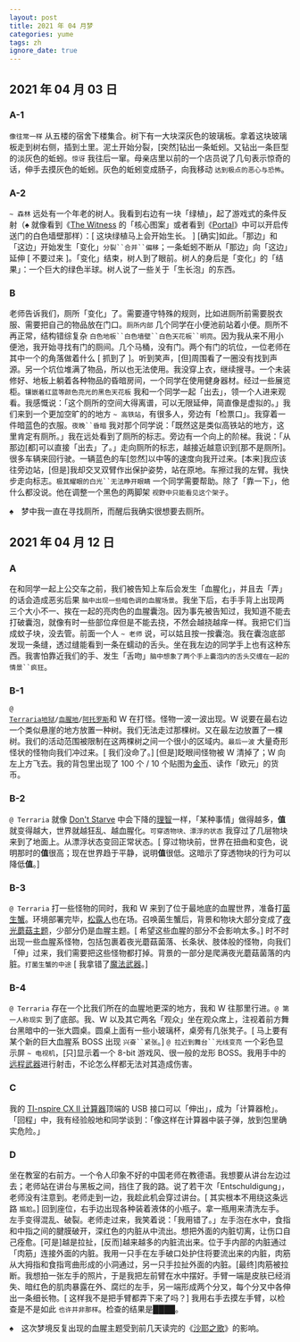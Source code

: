 ```yaml
---
layout: post
title: 2021 年 04 月梦
categories: yume
tags: zh
ignore_date: true
---
```

## 2021 年 04 月 03 日

### A-1

`像往常一样` 从五楼的宿舍下楼集合。树下有一大块深灰色的玻璃板。拿着这块玻璃板走到树右侧，插到土里。泥土开始分裂，[突然]钻出一条蚯蚓。又钻出一条巨型的淡灰色的蚯蚓。`惊讶` 我往后一窜。母亲店里以前的一个店员说了几句表示惊奇的话，伸手去摸灰色的蚯蚓。灰色的蚯蚓变成肠子，向我移动 `达到极点的恶心与恐怖`。

### A-2

`~ 森林` 远处有一个年老的树人。我看到右边有一块「绿植」，起了游戏式的条件反射（♠ 就像看到《[The Witness](https://zh.wikipedia.org/wiki/%E8%A7%81%E8%AF%81%E8%80%85) 的「核心图案」或者看到《[Portal](https://en.wikipedia.org/wiki/Portal_(video_game))》中可以开启传送门的白色墙壁那样）：[ 这块绿植马上会开始生长。 ] [确实]如此。「那边」和「这边」开始发生「变化」`分裂``合并``偏移`；一条蚯蚓不断从「那边」向「这边」延伸 [ 不要过来 ]。「变化」结束，树人到了眼前。树人的身后是「变化」的「结果」：一个巨大的绿色半球。树人说了一些关于「生长泡」的东西。

### B

老师告诉我们，厕所「变化」了。需要遵守特殊的规则，比如进厕所前需要脱衣服、需要把自己的物品放在门口。`厕所内部` 几个同学在小便池前站着小便。厕所不再正常，结构错综复杂 `白色地板``白色墙壁``白色天花板``明亮`。因为我从来不用小便池，我开始寻找有门的厕间。几个马桶，没有门。两个有门的坑位，一位老师在其中一个的角落做着什么 [ 抓到了 ]。听到笑声，[但]周围看了一圈没有找到声源。另一个坑位堆满了物品，所以也无法使用。我没穿上衣，继续搜寻。一个未装修好、地板上躺着各种物品的昏暗房间，一个同学在使用健身器材。经过一些展览柜。`镶嵌着红蓝等颜色亮光的黑色天花板` 我和一个同学一起「出去」，领一个人进来观看。我感慨说：「这个厕所的空间大得离谱，可以无限延伸，简直像是虚拟的。」我们来到一个更加空旷的的地方 `~ 高铁站`，有很多人，旁边有「检票口」。我穿着一件暗蓝色的衣服。`夜晚``昏暗` 我对那个同学说：「既然这是类似高铁站的地方，这里肯定有厕所。」我在远处看到了厕所的标志。旁边有一个向上的阶梯。我说：「从那边[都]可以直接「出去」了。」走向厕所的标志，越接近越意识到[那不是厕所]。很多车辆来回行驶。一辆蓝色的车[忽然]以中等的速度向我开过来。[本来]我应该往旁边站，[但是]我却交叉双臂作出保护姿势，站在原地。车擦过我的左臂。我快步走向标志。`极其耀眼的白光``无法睁开眼睛` 一个同学需要帮助。除了「靠一下」，他什么都没说。他在调整一个黑色的两脚架 `视野中只能看见这个架子`。

♠&emsp;梦中我一直在寻找厕所，而醒后我确实很想要去厕所。

## 2021 年 04 月 12 日

### A

在和同学一起上公交车之前，我们被告知上车后会发生「血腥化」，并且去「弄」的话会造成恶劣后果 `脑中出现一些暗色调的血腥场景`。我坐下后，右手手背上出现两三个大小不一、挨在一起的亮肉色的血腥囊泡。因为事先被告知过，我知道不能去打破囊泡，就像有时一些部位痒但是不能去挠，不然会越挠越痒一样。我把它们当成蚊子块，没去管。前面一个人 `~ 老师` 说，可以姑且按一按囊泡。我在囊泡底部发现一条缝，透过缝能看到一条在蠕动的舌头。坐在我左边的同学手上也有这种东西。我害怕靠近我们的手、发生「舌吻」`脑中想象了两个手上囊泡内的舌头交缠在一起的情景``疯狂`。

### B-1

<code>@ <a href="https://zh.wikipedia.org/wiki/%E6%B3%B0%E6%8B%89%E7%91%9E%E4%BA%9A">Terraria</a></code><code><a href="https://terraria.wiki.gg/zh/wiki/%E5%9C%B0%E7%8B%B1">地狱</a>/<a href="https://terraria.wiki.gg/zh/wiki/%E7%8C%A9%E7%BA%A2%E4%B9%8B%E5%9C%B0">血腥地</a>/<a href="https://frackinuniverse.miraheze.org/wiki/Atropus">阿托罗斯</a></code>和 W 在打怪。怪物一波一波出现。W 说要在最右边一个类似悬崖的地方放置一种树。我们无法走过那棵树。又在最左边放置了一棵树。我们的活动范围被限制在这两棵树之间一个很小的区域内。`最后一波` 大量奇形怪状的怪物向我们冲过来。[ 我们没命了。] [但是]眨眼间怪物被 W 清掉了；W 向左上方飞去。我的背包里出现了 100 个 / 10 个贴图为[金币](https://terraria.wiki.gg/zh/wiki/%E9%92%B1%E5%B8%81)、读作「欧元」的货币。

### B-2

`@ Terraria` 就像 [Don't Starve](https://zh.wikipedia.org/wiki/%E9%A5%A5%E8%8D%92_(%E6%B8%B8%E6%88%8F)) 中会下降的[理智](https://dontstarve.fandom.com/zh/wiki/%E7%90%86%E6%99%BA)一样，「某种事情」做得越多，**值**就变得越大，世界就越狂乱、越血腥化。`可穿透物块、漂浮的状态` 我穿过了几层物块来到了地面上。从漂浮状态变回正常状态。[ 穿过物块前，世界在扭曲和变色，说明那时的**值**很高；现在世界趋于平静，说明**值**很低。这暗示了穿透物块的行为可以降低**值**。]

### B-3

`@ Terraria` 打一些怪物的同时，我和 W 来到了位于最地底的血腥世界，准备打[菌生蟹](https://terraria-calamity-mod.fandom.com/zh/wiki/%E8%8F%8C%E7%94%9F%E8%9F%B9?variant=zh)。环境部署完毕，[松露人](https://terraria.wiki.gg/zh/wiki/%E6%9D%BE%E9%9C%B2%E4%BA%BA?variant=zh-hant)也在场。召唤菌生蟹后，背景和物块大部分变成了[夜光蘑菇主题](https://terraria.wiki.gg/zh/wiki/%E5%8F%91%E5%85%89%E8%98%91%E8%8F%87%E7%94%9F%E7%89%A9%E7%BE%A4%E8%90%BD)，少部分仍是血腥主题。[ 希望这些血腥的部分不会影响太多。] 时不时出现一些血腥系怪物，包括包裹着夜光蘑菇菌落、长条状、肢体般的怪物，向我们「伸」过来，我们需要把这些怪物都打掉。背景的一部分是爬满夜光蘑菇菌落的内脏。`打菌生蟹的中途` [ 我拿错了[魔法武器](https://terraria.wiki.gg/zh/wiki/%E9%AD%94%E6%B3%95%E6%AD%A6%E5%99%A8)。]

### B-4

`@ Terraria` 存在一个比我们所在的血腥地更深的地方，我和 W 往那里行进。`@ 第一人称现实` 到了底部。我、W 以及其它两名「观众」坐在观众席上，注视着前方舞台黑暗中的一张大圆桌。圆桌上面有一些小玻璃杯，桌旁有几张凳子。[ 马上要有某个新的巨大血腥系 BOSS 出现 `兴奋``紧张`。] `@ 拉近到舞台``光线变亮` 一个彩色显示屏 `~ 电视机`，[只]显示着一个 8-bit 游戏风、很一般的龙形 BOSS。我用手中的[远程武器](https://terraria.wiki.gg/zh/wiki/%E8%BF%9C%E7%A8%8B%E6%AD%A6%E5%99%A8)进行射击，不论怎么样都无法对其造成伤害。

### C

我的 [TI-nspire CX II 计算器](https://en.wikipedia.org/wiki/TI-Nspire_series)顶端的 USB 接口可以「伸出」，成为「计算器枪」。「回程」中，我有经验般地和同学谈到：「像这样在计算器中装子弹，放到包里确实危险。」

### D

坐在教室的右前方。一个令人印象不好的中国老师在教德语。我想要从讲台左边过去；老师站在讲台与黑板之间，挡住了我的路。说了若干次「Entschuldigung」，老师没有注意到。老师走到一边，我趁此机会穿过讲台。[ 其实根本不用绕这条远路 `尴尬`。] 回到座位，右手边出现各种装着液体的小瓶子。拿一瓶用来清洗左手。左手变得混乱、破裂。老师走过来，我笑着说：「我用错了。」左手泡在水中，食指和中指之间的腱膜破开，深红色的内脏从中流出。想把外面的内脏切离，让伤口自己痊愈。[可是]越是拉扯，[反而]越来越多的内脏流出来。位于手内部的内脏通过「肉筋」连接外面的内脏。我用一只手在左手破口处护住将要流出来的内脏，肉筋从大拇指和食指弯曲形成的小洞通过，另一只手拉扯外面的内脏。[最终]肉筋被拉断。我想拍一张左手的照片，于是我把左前臂在水中摆好。手臂一端是皮肤已经消失、暗红色的肌肉暴露在外、腐烂的左手，另一端形成两个分叉，每个分叉中各伸出一条细长物。[ 这样我不是把手臂都弄下来了吗？] 我用右手去摸左手臂，以检查是不是如此 `也许并非那样`。检查的结果是████。

♠&emsp;这次梦境反复出现的血腥主题受到前几天读完的《[沙耶之歌](https://zh.wikipedia.org/zh-hant/%E6%B2%99%E8%80%B6%E4%B9%8B%E6%AD%8C)》的影响。
